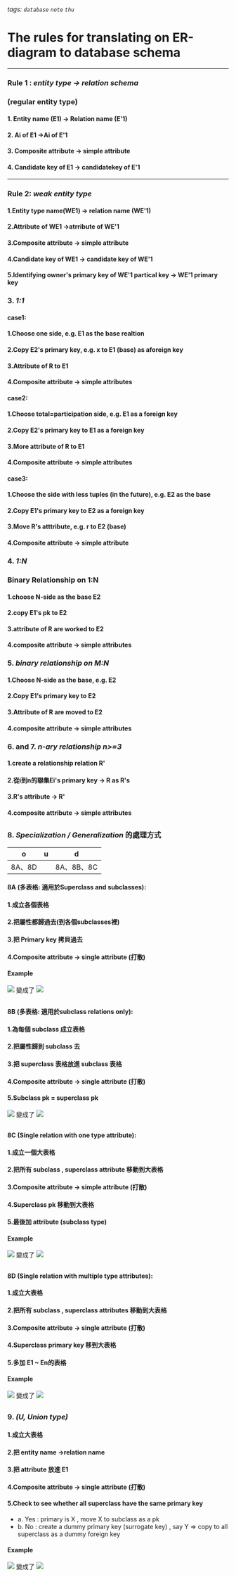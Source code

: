 ###### tags: `database` `note` `thu`

# The rules for translating on ER-diagram to database schema

---
### Rule 1 : ***entity type -> relation schema***
### (regular entity type)
#### 1. Entity name (E1) -> Relation name (E'1)
#### 2. Ai of E1 ->Ai of E'1
#### 3. Composite attribute -> simple attribute
#### 4. Candidate key of E1 -> candidatekey of E'1
---
### Rule 2: ***weak entity type***
#### 1.Entity type name(WE1) -> relation name (WE'1)
#### 2.Attribute of WE1 ->atrribute of WE'1
#### 3.Composite attribute -> simple attribute
#### 4.Candidate key of WE1 -> candidate key of WE'1
#### 5.Identifying owner's primary key of WE'1 partical key -> WE'1 primary key

### 3. ***1:1***
#### case1:
#### 1.Choose one side, e.g. E1 as the base realtion
#### 2.Copy E2's primary key, e.g. x to E1 (base) as aforeign key
#### 3.Attribute of R to E1
#### 4.Composite attribute -> simple attributes
#### case2:
#### 1.Choose total=participation side, e.g. E1 as a foreign key
#### 2.Copy E2's primary key to E1 as a foreign key
#### 3.More attribute of R to E1
#### 4.Composite attribute -> simple attributes
#### case3:
#### 1.Choose the side with less tuples (in the future), e.g. E2 as the base
#### 2.Copy E1's primary key to E2 as a foreign key
#### 3.Move R's atttribute, e.g. r to E2 (base)
#### 4.Composite attribute -> simple attribute

### 4. ***1:N***
### Binary Relationship on 1:N
#### 1.choose N-side as the base E2
#### 2.copy E1's pk to E2
#### 3.attribute of R are worked to E2
#### 4.composite attribute -> simple attributes

### 5. ***binary relationship on M:N***
#### 1.Choose N-side as the base, e.g. E2
#### 2.Copy E1's primary key to E2
#### 3.Attribute of R are moved to E2
#### 4.composite attribute -> simple attributes

### 6. and 7. ***n-ary relationship n>=3***
#### 1.create a relationship relation R'
#### 2.從i到n的聯集Ei's primary key -> R as R's
#### 3.R's attribute -> R'
#### 4.composite attribute -> simple attributes
##
### 8. ***Specialization / Generalization*** 的處理方式
|   o    | u   |     d      |
|:------:| --- |:----------:|
| 8A、8D |     | 8A、8B、8C |
#### 8A (多表格: 適用於Superclass and subclasses):
#### 1.成立各個表格
#### 2.把屬性都歸過去(到各個subclasses裡)
#### 3.把 Primary key 拷貝過去
#### 4.Composite attribute -> single attribute (打散)
#### Example
![](https://i.imgur.com/ZicTeEl.png)
變成了
![](https://i.imgur.com/ppX6Rlx.png)

##
#### 8B (多表格: 適用於subclass relations only):
#### 1.為每個 subclass 成立表格
#### 2.把屬性歸到 subclass 去
#### 3.把 superclass 表格放進 subclass 表格
#### 4.Composite attribute -> single attribute (打散)
#### 5.Subclass pk = superclass pk
![](https://i.imgur.com/9igdwtW.png)
變成了
![](https://i.imgur.com/z1sqliN.png)

##
#### 8C (Single relation with one type attribute):
#### 1.成立一個大表格
#### 2.把所有 subclass , superclass attribute 移動到大表格
#### 3.Composite attribute -> simple attribute (打散)
#### 4.Superclass pk 移動到大表格
#### 5.最後加 attribute (subclass type)
#### Example
![](https://i.imgur.com/NQOUsky.png)
變成了
![](https://i.imgur.com/qWQ69Ux.png)

##
#### 8D (Single relation with multiple type attributes):
#### 1.成立大表格
#### 2.把所有 subclass , superclass attributes 移動到大表格
#### 3.Composite attribute -> single attribute (打散)
#### 4.Superclass primary key 移到大表格
#### 5.多加 E1 ~ En的表格
#### Example
![](https://i.imgur.com/DjojNKs.png)
變成了
![](https://i.imgur.com/hWG5dVm.png)

##
### 9. ***(U, Union type)***
#### 1.成立大表格
#### 2.把 entity name ->relation name
#### 3.把 attribute 放進 E1
#### 4.Composite attribute -> single attribute (打散)
#### 5.Check to see whether all superclass have the same primary key
- a. Yes : primary is X , move X to subclass as a pk 
- b. No : create a dummy primary key (surrogate key) , say Y => copy to all superclass as a dummy foreign key

#### Example
![](https://i.imgur.com/urplPkH.png)
變成了
![](https://i.imgur.com/wrvNLHp.png)

